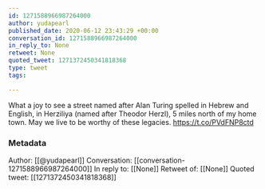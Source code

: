 ```yaml
---
id: 1271588966987264000
author: yudapearl
published_date: 2020-06-12 23:43:29 +00:00
conversation_id: 1271588966987264000
in_reply_to: None
retweet: None
quoted_tweet: 1271372450341818368
type: tweet
tags:

---
```


What a joy to see a street named after Alan Turing spelled in Hebrew and English, in Herziliya (named after Theodor Herzl), 5 miles north of my home town.  May we live to be worthy of these legacies. https://t.co/PVdFNP8ctd

### Metadata

Author: [[@yudapearl]]
Conversation: [[conversation-1271588966987264000]]
In reply to: [[None]]
Retweet of: [[None]]
Quoted tweet: [[1271372450341818368]]
